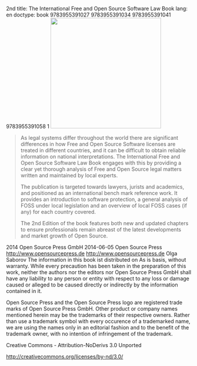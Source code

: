 2nd
title: The International Free and Open Source Software Law Book
lang: en
doctype: book
9783955391027
9783955391034
9783955391041
9783955391058
1
<img src="cover.png" width="300" />

> As legal systems differ throughout the world there are significant
> differences in how Free and Open Source Software licenses are treated
> in different countries, and it can be difficult to obtain reliable
> information on national interpretations. The International Free and
> Open Source Software Law Book engages with this by providing a clear
> yet thorough analysis of Free and Open Source legal matters written
> and maintained by local experts.
>
> The publication is targeted towards lawyers, jurists and academics,
> and positioned as an international bench mark reference work. It
> provides an introduction to software protection, a general analysis of
> FOSS under local legislation and an overview of local FOSS cases (if
> any) for each country covered.
>
> The 2nd Edition of the book features both new and updated chapters to
> ensure professionals remain abreast of the latest developments and
> market growth of Open Source.

2014
Open Source Press GmbH
2014-06-05
Open Source Press
http://www.opensourcepress.de
http://www.opensourcepress.de
Olga
Saborov
The information in this book ist distributed on As is basis, without
warranty. While every precaution has been taken in the preparation of
this work, neither the authors nor the editors nor Open Source Press
GmbH shall have any liability to any person or entity with respect to
any loss or damage caused or alleged to be caused directly or indirectly
by the information contained in it.

Open Source Press and the Open Source Press logo are registered trade
marks of Open Source Press GmbH. Other product or company names
mentioned herein may be the trademarks of their respective owners.
Rather than use a trademark symbol with every occurence of a trademarked
name, we are using the names only in an editorial fashion and to the
benefit of the trademark owner, with no intention of infringement of the
trademark.

Creative Commons - Attribution-NoDerivs 3.0 Unported

http://creativecommons.org/licenses/by-nd/3.0/
